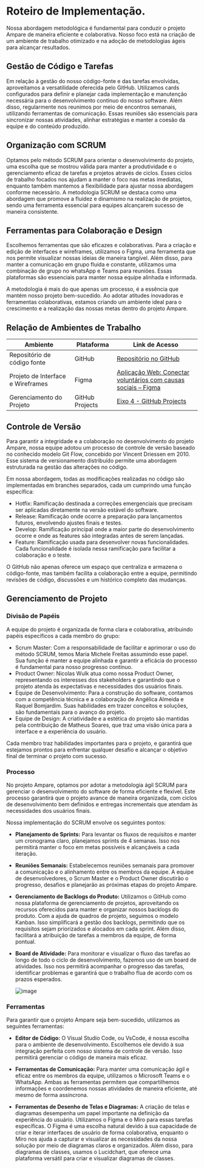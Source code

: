# Roteiro de Implementação.

Nossa abordagem metodológica é fundamental para conduzir o projeto Ampare de maneira eficiente e colaborativa. Nosso foco está na criação de um ambiente de trabalho otimizado e na adoção de metodologias ágeis para alcançar resultados.

## Gestão de Código e Tarefas

Em relação à gestão do nosso código-fonte e das tarefas envolvidas, aproveitamos a versatilidade oferecida pelo GitHub. Utilizamos cards configurados para definir e planejar cada implementação e manutenção necessária para o desenvolvimento contínuo do nosso software. Além disso, regularmente nos reunimos por meio de encontros semanais, utilizando ferramentas de comunicação. Essas reuniões são essenciais para sincronizar nossas atividades, alinhar estratégias e manter a coesão da equipe e do conteúdo produzido.

## Organização com SCRUM

Optamos pelo método SCRUM para orientar o desenvolvimento do projeto, uma escolha que se mostrou válida para manter a produtividade e o gerenciamento eficaz de tarefas e projetos através de ciclos. Esses ciclos de trabalho focados nos ajudam a manter o foco nas metas imediatas, enquanto também mantemos a flexibilidade para ajustar nossa abordagem conforme necessário. A metodologia SCRUM se destaca como uma abordagem que promove a fluidez e dinamismo na realização de projetos, sendo uma ferramenta essencial para equipes alcançarem sucesso de maneira consistente.

## Ferramentas para Colaboração e Design

Escolhemos ferramentas que são eficazes e colaborativas. Para a criação e edição de interfaces e wireframes, utilizamos o Figma, uma ferramenta que nos permite visualizar nossas ideias de maneira tangível. Além disso, para manter a comunicação em grupo fluida e constante, utilizamos uma combinação de grupo no whatsApp e Teams para reuniões. Essas plataformas são essenciais para manter nossa equipe alinhada e informada.

A metodologia é mais do que apenas um processo, é a essência que mantém nosso projeto bem-sucedido. Ao adotar atitudes inovadoras e ferramentas colaborativas, estamos criando um ambiente ideal para o crescimento e a realização das nossas metas dentro do projeto Ampare.

## Relação de Ambientes de Trabalho

| Ambiente                          | Plataforma      | Link de Acesso                                                                                                                                                                        |
| --------------------------------- | --------------- | ------------------------------------------------------------------------------------------------------------------------------------------------------------------------------------- |
| Repositório de código fonte       | GitHub          | [Repositório no GitHub](https://github.com/ICEI-PUC-Minas-PMV-SInt/pmv-sint-2024-1-e4-proj-dist-t1-time1-ampare-1)                                                                    |
| Projeto de Interface e Wireframes | Figma           | [Aplicação Web: Conectar voluntários com causas sociais – Figma](https://www.figma.com/file/Q4B4NgBm0utmYofu6dvdjA/Untitled?type=design&node-id=0-1&mode=design&t=CWGTKUzXSc9SG1Hw-0) |
| Gerenciamento do Projeto          | GitHub Projects | [Eixo 4 - GitHub Projects](https://github.com/orgs/ICEI-PUC-Minas-PMV-SInt/projects/25/views/1)                                                                                       |

## Controle de Versão

Para garantir a integridade e a colaboração no desenvolvimento do projeto Ampare, nossa equipe adotou um processo de controle de versão baseado no conhecido modelo Git Flow, concebido por Vincent Driessen em 2010. Esse sistema de versionamento distribuído permite uma abordagem estruturada na gestão das alterações no código.

Em nossa abordagem, todas as modificações realizadas no código são implementadas em branches separados, cada um cumprindo uma função específica:

- Hotfix: Ramificação destinada a correções emergenciais que precisam ser aplicadas diretamente na versão estável do software.
- Release: Ramificação onde ocorre a preparação para lançamentos futuros, envolvendo ajustes finais e testes.
- Develop: Ramificação principal onde a maior parte do desenvolvimento ocorre e onde as features são integradas antes de serem lançadas.
- Feature: Ramificação usada para desenvolver novas funcionalidades. Cada funcionalidade é isolada nessa ramificação para facilitar a colaboração e o teste.

O GitHub não apenas oferece um espaço que centraliza e armazena o código-fonte, mas também facilita a colaboração entre a equipe, permitindo revisões de código, discussões e um histórico completo das mudanças.

## Gerenciamento de Projeto

### Divisão de Papéis

A equipe do projeto é organizada de forma clara e colaborativa, atribuindo papéis específicos a cada membro do grupo:

- Scrum Master: Com a responsabilidade de facilitar e aprimorar o uso do método SCRUM, temos Maria Michele Freitas assumindo esse papel. Sua função é manter a equipe alinhada e garantir a eficácia do processo é fundamental para nosso progresso contínuo.
- Product Owner: Nicolas Wulk atua como nossa Product Owner, representando os interesses dos stakeholders e garantindo que o projeto atenda às expectativas e necessidades dos usuários finais.
- Equipe de Desenvolvimento: Para a construção do software, contamos com a competência técnica e a colaboração de Angélica Almeida e Raquel Bomjardim. Suas habilidades em trazer conceitos e soluções, são fundamentais para o avanço do projeto.
- Equipe de Design: A criatividade e a estética do projeto são mantidas pela contribuição de Matheus Soares, que traz uma visão única para a interface e a experiência do usuário.

Cada membro traz habilidades importantes para o projeto, e garantirá que estejamos prontos para enfrentar qualquer desafio e alcançar o objetivo final de terminar o projeto com sucesso.

### Processo

No projeto Ampare, optamos por adotar a metodologia ágil SCRUM para gerenciar o desenvolvimento do software de forma eficiente e flexível. Este processo garantirá que o projeto avance de maneira organizada, com ciclos de desenvolvimento bem definidos e entregas incrementais que atendam às necessidades dos usuários finais.

Nossa implementação do SCRUM envolve os seguintes pontos:

- **Planejamento de Sprints:** Para levantar os fluxos de requisitos e manter um cronograma claro, planejamos sprints de 4 semanas. Isso nos permitirá manter o foco em metas possíveis e alcançáveis a cada iteração.

- **Reuniões Semanais:** Estabelecemos reuniões semanais para promover a comunicação e o alinhamento entre os membros da equipe. A equipe de desenvolvedores, o Scrum Master e o Product Owner discutirão o progresso, desafios e planejarão as próximas etapas do projeto Ampare.

- **Gerenciamento de Backlogs do Produto:** Utilizamos o GitHub como nossa plataforma de gerenciamento de projetos, aproveitando os recursos oferecidos para manter e organizar nossos backlogs do produto. Com a ajuda de quadros de projeto, seguimos o modelo Kanban. Isso simplificará a gestão dos backlogs, permitindo que os requisitos sejam priorizados e alocados em cada sprint. Além disso, facilitará a atribuição de tarefas a membros da equipe, de forma pontual.

- **Board de Atividade:** Para monitorar e visualizar o fluxo das tarefas ao longo de todo o ciclo de desenvolvimento, fazemos uso de um board de atividades. Isso nos permitirá acompanhar o progresso das tarefas, identificar problemas e garantirá que o trabalho flua de acordo com os prazos esperados.

  ![image]()

### Ferramentas

Para garantir que o projeto Ampare seja bem-sucedido, utilizamos as seguintes ferramentas:

- **Editor de Código:** O Visual Studio Code, ou VsCode, é nossa escolha para o ambiente de desenvolvimento. Escolhemos ele devido à sua integração perfeita com nosso sistema de controle de versão. Isso permitirá gerenciar o código de maneira mais eficaz.

- **Ferramentas de Comunicação:** Para manter uma comunicação ágil e eficaz entre os membros da equipe, utilizamos o Microsoft Teams e o WhatsApp. Ambas as ferramentas permitem que compartilhemos informações e coordenemos nossas atividades de maneira eficiente, até mesmo de forma assíncrona.

- **Ferramentas de Desenho de Telas e Diagramas:** A criação de telas e diagramas desempenha um papel importante na definição da experiência do usuário. Utilizamos o Figma e o Miro para essas tarefas específicas. O Figma é uma escolha natural devido à sua capacidade de criar e iterar interfaces de usuário de forma colaborativa, enquanto o Miro nos ajuda a capturar e visualizar as necessidades da nossa solução por meio de diagramas claros e organizados. Além disso, para diagramas de classes, usamos o Lucidchart, que oferece uma plataforma versátil para criar e visualizar diagramas de classes.

